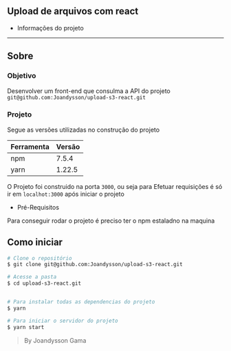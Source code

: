 ## Upload de arquivos com react

- Informações do projeto

- - -
## Sobre ##
### Objetivo
Desenvolver um front-end que consulma a API do projeto `git@github.com:Joandysson/upload-s3-react.git`

### Projeto

Segue as versões utilizadas no construção do projeto

Ferramenta | Versão
-----------|-------
npm        | 7.5.4
yarn       | 1.22.5

O Projeto foi construido na porta `3000`, ou seja para Efetuar requisições é só ir em `localhot:3000` após iniciar o projeto

- Pré-Requisitos

Para conseguir rodar o projeto é preciso ter o npm estaladno na  maquina



## Como iniciar


```bash
# Clone o repositório
$ git clone git@github.com:Joandysson/upload-s3-react.git

# Acesse a pasta
$ cd upload-s3-react.git


# Para instalar todas as dependencias do projeto
$ yarn

# Para iniciar o servidor do projeto
$ yarn start

```


> By Joandysson Gama